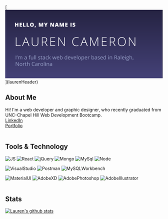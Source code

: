[![Header](https://github.com/lolo-bc/lolo-bc/blob/master/githubHeader-01.png?raw=true"Header")](laurenHeader)
 
 
## About Me
Hi! I'm a web developer and graphic designer, who recently graduated from UNC-Chapel Hill Web Development Bootcamp.
<br>
<a href="https://www.linkedin.com/in/laurencam/">LinkedIn</a> 
<br>
<a href="https://loloportfoliolo.herokuapp.com/">Portfolio</a>
<br>
<br>

## Tools & Technology

![JS](https://img.shields.io/badge/Code-JavaScript-informational?style=for-the-badge&logo=javascript&appveyor&logoColor=white&color=9cf)
![React](https://img.shields.io/badge/Code-React-informational?style=for-the-badge&logo=React&appveyor&logoColor=white&color=9cf)
![jQuery](https://img.shields.io/badge/Code-jQuery-informational?style=for-the-badge&logo=jQuery&appveyor&logoColor=white&color=9cf)
![Mongo](https://img.shields.io/badge/Code-MongoDB-informational?style=for-the-badge&logo=mongodb&appveyor&logoColor=white&color=9cf)
![MySql](https://img.shields.io/badge/Code-MySql-informational?style=for-the-badge&logo=MySql&appveyor&logoColor=white&color=9cf)
![Node](https://img.shields.io/badge/Code-Nodejs-informational?style=for-the-badge&logo=Node.js&appveyor&logoColor=white&color=9cf)

![VisualStudio](https://img.shields.io/badge/Tool-VisualStudio-informational?style=for-the-badge&logo=Visual-Studio&appveyor&logoColor=white&color=9cf)
![Postman](https://img.shields.io/badge/Tool-Postman-informational?style=for-the-badge&logo=Postman&appveyor&logoColor=white&color=9cf)
![MySQLWorkbench](https://img.shields.io/badge/Tool-MySQLWorkbench-informational?style=for-the-badge&logo=MySQLWorkbench&appveyor&logoColor=white&color=9cf)

![MaterialUI](https://img.shields.io/badge/Design-MaterialUI-informational?style=for-the-badge&logo=Material-UI&appveyor&logoColor=white&color=9cf)
![AdobeXD](https://img.shields.io/badge/Design-AdobeXD-informational?style=for-the-badge&logo=Adobe-XD&appveyor&logoColor=white&color=9cf)
![AdobePhotoshop](https://img.shields.io/badge/Design-AdobePhotoshop-informational?style=for-the-badge&logo=Adobe-Photoshop&appveyor&logoColor=white&color=9cf)
![AdobeIllustrator](https://img.shields.io/badge/Design-AdobeIllustrator-informational?style=for-the-badge&logo=Adobe-Illustrator&appveyor&logoColor=white&color=9cf)
<br>
<br>

## Stats

[![Lauren's github stats](https://github-readme-stats.vercel.app/api?username=lolo-bc&theme=tokyonight&show_icons=true)](https://github.com/lolo-bc/github-readme-stats)

<!--
**lolo-bc/lolo-bc** is a ✨ _special_ ✨ repository because its `README.md` (this file) appears on your GitHub profile.
[![Lauren's github stats](https://github-readme-stats.vercel.app/api/top-langs/?username=lolo-bc&theme=buefy&show_icons=true)](https://github.com/lolo-bc/github-readme-stats)-------- 



Here are some ideas to get you started:

- 🔭 I’m currently working on ...
- 🌱 I’m currently learning ...
- 👯 I’m looking to collaborate on ...
- 🤔 I’m looking for help with ...
- 💬 Ask me about ...
- 📫 How to reach me: ...
- 😄 Pronouns: ...
- ⚡ Fun fact: ...
-->
